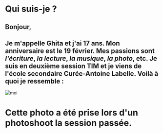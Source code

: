 # Qui suis-je ? 
## Bonjour, 
## Je m'appelle Ghita et j'ai 17 ans. Mon anniversaire est le 19 février. Mes passions sont *l'écriture*, *la lecture*, *la musique*, *la photo*, etc. Je suis en deuxième session TIM et je viens de l'école secondaire Curée-Antoine Labelle. Voilà à quoi je ressemble : 
![moi](https://user-images.githubusercontent.com/93718412/152187730-88b969de-0acd-4ecd-afa9-66bf157e0211.jpg)
# Cette photo a été prise lors d'un photoshoot la session passée. 




